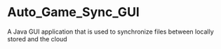 # Auto_Game_Sync_GUI
 A Java GUI application that is used to synchronize files between locally stored and the cloud
